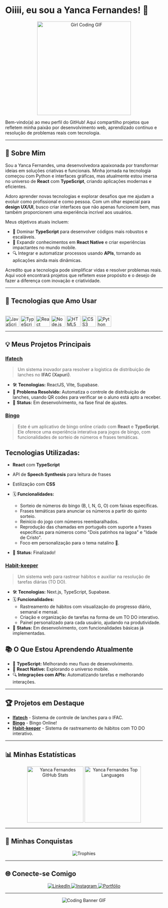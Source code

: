# Oiiii, eu sou a Yanca Fernandes! 👋

<div align="center">
  <img src="https://media.giphy.com/media/L1R1tvI9svkIWwpVYr/giphy.gif" width="300" alt="Girl Coding GIF">
</div>

Bem-vindo(a) ao meu perfil do GitHub! Aqui compartilho projetos que refletem minha paixão por desenvolvimento web, aprendizado contínuo e resolução de problemas reais com tecnologia.

---

## 🚀 Sobre Mim

Sou a Yanca Fernandes, uma desenvolvedora apaixonada por transformar ideias em soluções criativas e funcionais. Minha jornada na tecnologia começou com Python e interfaces gráficas, mas atualmente estou imersa no universo de **React** com **TypeScript**, criando aplicações modernas e eficientes.

Adoro aprender novas tecnologias e explorar desafios que me ajudam a evoluir como profissional e como pessoa. Com um olhar especial para **design UX/UI**, busco criar interfaces que não apenas funcionem bem, mas também proporcionem uma experiência incrível aos usuários.

Meus objetivos atuais incluem:
- 🚀 Dominar **TypeScript** para desenvolver códigos mais robustos e escaláveis.
- 📱 Expandir conhecimentos em **React Native** e criar experiências impactantes no mundo mobile.
- 🔍 Integrar e automatizar processos usando **APIs**, tornando as aplicações ainda mais dinâmicas.

Acredito que a tecnologia pode simplificar vidas e resolver problemas reais. Aqui você encontrará projetos que refletem esse propósito e o desejo de fazer a diferença com inovação e criatividade.

---

## 🔧 Tecnologias que Amo Usar

<div style="display: inline_block"><br>
  <img align="center" height="35" width="45" src="https://cdn.jsdelivr.net/gh/devicons/devicon/icons/javascript/javascript-original.svg" alt="JavaScript"/>
  <img align="center" height="35" width="45" src="https://cdn.jsdelivr.net/gh/devicons/devicon/icons/typescript/typescript-original.svg" alt="TypeScript"/>
  <img align="center" height="35" width="45" src="https://cdn.jsdelivr.net/gh/devicons/devicon/icons/react/react-original.svg" alt="React"/>
  <img align="center" height="35" width="45" src="https://cdn.jsdelivr.net/gh/devicons/devicon/icons/nodejs/nodejs-original.svg" alt="Node.js"/>  
  <img align="center" height="35" width="45" src="https://cdn.jsdelivr.net/gh/devicons/devicon/icons/html5/html5-original.svg" alt="HTML5"/>
  <img align="center" height="35" width="45" src="https://cdn.jsdelivr.net/gh/devicons/devicon/icons/css3/css3-original.svg" alt="CSS3"/>
  <img align="center" height="35" width="45" src="https://cdn.jsdelivr.net/gh/devicons/devicon/icons/python/python-original.svg" alt="Python"/> 
</div>

---

## 💡 Meus Projetos Principais

### [**Ifatech**](https://ifatech-web.vercel.app/)  
> Um sistema inovador para resolver a logística de distribuição de lanches no **IFAC (Xapuri)**.

- 🛠️ **Tecnologias:** ReactJS, Vite, Supabase.
- 📌 **Problema Resolvido:** Automatiza o controle de distribuição de lanches, usando QR codes para verificar se o aluno está apto a receber.
- 🚀 **Status:** Em desenvolvimento, na fase final de ajustes.

### [**Bingo**](https://github.com/yancafer/bingo-app) 
>Este é um aplicativo de bingo online criado com **React** e **TypeScript**. Ele oferece uma experiência interativa para jogos de bingo, com funcionalidades de sorteio de números e frases temáticas.

## Tecnologias Utilizadas:

- **React** com **TypeScript**
- API de **Speech Synthesis** para leitura de frases
- Estilização com **CSS**

- 🗓️ **Funcionalidades:** 
  - Sorteio de números do bingo (B, I, N, G, O) com faixas específicas.
  - Frases temáticas para anunciar os números a partir do quinto sorteio.
  - Reinício do jogo com números reembaralhados.
  - Reprodução das chamadas em português com suporte a frases específicas para números como "Dois patinhos na lagoa" e "Idade de Cristo".
  - Foco em personalização para o tema natalino 🎄.
- 🚀 **Status:** Finalizado!

### [**Habit-keeper**](https://github.com/yancafer/habit-keeper)  
> Um sistema web para rastrear hábitos e auxiliar na resolução de tarefas diárias (TO DO).

- 🛠️ **Tecnologias:** Next.js, TypeScript, Supabase.
- 🗓️ **Funcionalidades:**  
  - Rastreamento de hábitos com visualização do progresso diário, semanal e mensal.
  - Criação e organização de tarefas na forma de um TO DO interativo.
  - Painel personalizado para cada usuário, ajudando na produtividade.
- 🚀 **Status:** Em desenvolvimento, com funcionalidades básicas já implementadas.
  

## 📚 O Que Estou Aprendendo Atualmente

- 🚀 **TypeScript:** Melhorando meu fluxo de desenvolvimento.
- 📱 **React Native:** Explorando o universo mobile.
- 🔍 **Integrações com APIs:** Automatizando tarefas e melhorando interações.

---

## 🏆 Projetos em Destaque

- [**Ifatech**](https://github.com/yancafer/ifatech-web) - Sistema de controle de lanches para o IFAC.
- [**Bingo**](https://github.com/yancafer/bingo-app) - Bingo Online!
- [**Habit-keeper**](https://github.com/yancafer/habit-keeper) - Sistema de rastreamento de hábitos com TO DO interativo.

---

## 📊 Minhas Estatísticas

<div align="center">
  <img height="180em" src="https://github-readme-stats.vercel.app/api?username=yancafer&show_icons=true&theme=radical" alt="Yanca Fernandes GitHub Stats"/>
  <img height="180em" src="https://github-readme-stats.vercel.app/api/top-langs/?username=yancafer&layout=compact&langs_count=8&theme=radical" alt="Yanca Fernandes Top Languages"/>
</div>

---

## 🏅 Minhas Conquistas

<div align="center">
  <img src="https://github-profile-trophy.vercel.app/?username=yancafer&theme=radical" alt="Trophies"/>
</div>

---

## 🌐 Conecte-se Comigo

<div align="center">
  <a href="https://www.linkedin.com/in/yanca-fernandes/" target="_blank">
    <img src="https://img.shields.io/badge/LinkedIn-0077B5?style=for-the-badge&logo=linkedin&logoColor=white" alt="LinkedIn">
  </a>
  <a href="https://www.instagram.com/yan.desgn/" target="_blank">
    <img src="https://img.shields.io/badge/Instagram-E4405F?style=for-the-badge&logo=instagram&logoColor=white" alt="Instagram">
  </a>
  <a href="https://yancafernandes.dev.br/" target="_blank">
    <img src="https://img.shields.io/badge/Portfólio-000000?style=for-the-badge&logo=web&logoColor=white" alt="Portfólio">
  </a>
</div>

---

<div align="center">
  <img src="https://raw.githubusercontent.com/blackcater/blackcater/main/images/banner.gif" alt="Coding Banner GIF">
</div>
